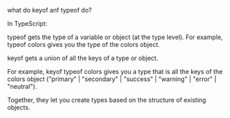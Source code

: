 
what do keyof anf typeof do?

In TypeScript:

typeof gets the type of a variable or object (at the type level). For example, typeof colors gives you the type of the colors object.

keyof gets a union of all the keys of a type or object. 

For example, keyof typeof colors gives you a type that is all the keys of the colors object ("primary" | "secondary" | "success" | "warning" | "error" | "neutral").

Together, they let you create types based on the structure of existing objects.